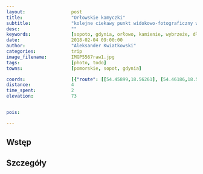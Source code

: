 ```yaml
---
layout:                 post
title:                  "Orłowskie kamyczki"
subtitle:               "kolejne ciekawy punkt widokowo-fotograficzny w półnonych okolicach Sopotu"
desc:                   ""
keywords:               [sopoto, gdynia, orłowo, kamienie, wybrzeże, długie naświetlenie, long exposure]
date:                   2018-02-04 09:00:00
author:                 "Aleksander Kwiatkowski"
categories:             trip
image_filename:         IMGP5567raw1.jpg
tags:                   [photo, todo]
towns:                  [pomorskie, sopot, gdynia]

coords:                 [{"route": [[54.45899,18.56261], [54.46186,18.56007], [54.46635,18.56222]], "type": "hike"}]
distance:               4
time_spent:             2
elevation:              73


pois:

---
```



## Wstęp

## Szczegóły
